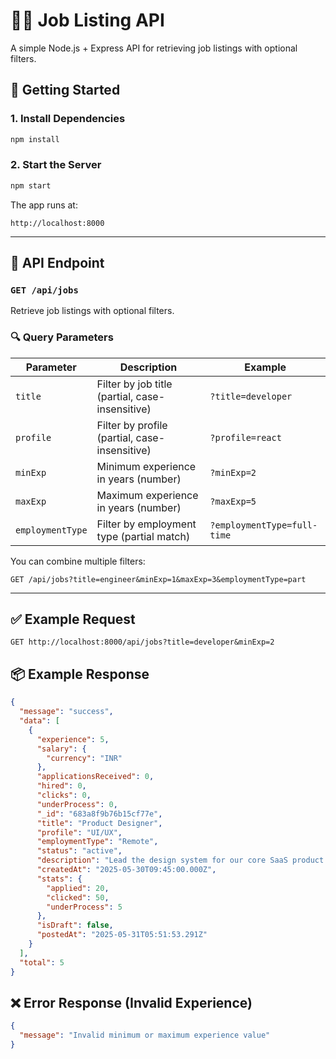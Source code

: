 # 🧑‍💼 Job Listing API

A simple Node.js + Express API for retrieving job listings with optional filters.

## 🚀 Getting Started

### 1. Install Dependencies

```bash
npm install
```

### 2. Start the Server

```bash
npm start
```

The app runs at:

```
http://localhost:8000
```

---

## 📘 API Endpoint

### `GET /api/jobs`

Retrieve job listings with optional filters.

### 🔍 Query Parameters

| Parameter        | Description                                     | Example                     |
| ---------------- | ----------------------------------------------- | --------------------------- |
| `title`          | Filter by job title (partial, case-insensitive) | `?title=developer`          |
| `profile`        | Filter by profile (partial, case-insensitive)   | `?profile=react`            |
| `minExp`         | Minimum experience in years (number)            | `?minExp=2`                 |
| `maxExp`         | Maximum experience in years (number)            | `?maxExp=5`                 |
| `employmentType` | Filter by employment type (partial match)       | `?employmentType=full-time` |

You can combine multiple filters:

```
GET /api/jobs?title=engineer&minExp=1&maxExp=3&employmentType=part
```

---

## ✅ Example Request

```http
GET http://localhost:8000/api/jobs?title=developer&minExp=2
```

## 📦 Example Response

```json
{
  "message": "success",
  "data": [
    {
      "experience": 5,
      "salary": {
        "currency": "INR"
      },
      "applicationsReceived": 0,
      "hired": 0,
      "clicks": 0,
      "underProcess": 0,
      "_id": "683a8f9b76b15cf77e",
      "title": "Product Designer",
      "profile": "UI/UX",
      "employmentType": "Remote",
      "status": "active",
      "description": "Lead the design system for our core SaaS product.",
      "createdAt": "2025-05-30T09:45:00.000Z",
      "stats": {
        "applied": 20,
        "clicked": 50,
        "underProcess": 5
      },
      "isDraft": false,
      "postedAt": "2025-05-31T05:51:53.291Z"
    }
  ],
  "total": 5
}
```

## ❌ Error Response (Invalid Experience)

```json
{
  "message": "Invalid minimum or maximum experience value"
}
```

